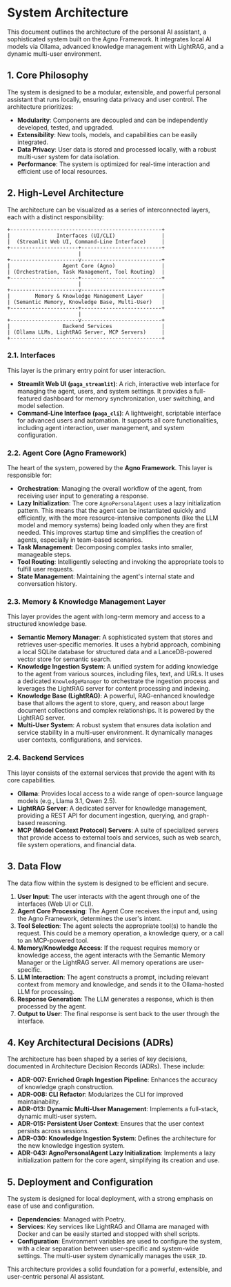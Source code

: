 # System Architecture

This document outlines the architecture of the personal AI assistant, a sophisticated system built on the Agno Framework. It integrates local AI models via Ollama, advanced knowledge management with LightRAG, and a dynamic multi-user environment.

## 1. Core Philosophy

The system is designed to be a modular, extensible, and powerful personal assistant that runs locally, ensuring data privacy and user control. The architecture prioritizes:

- **Modularity**: Components are decoupled and can be independently developed, tested, and upgraded.
- **Extensibility**: New tools, models, and capabilities can be easily integrated.
- **Data Privacy**: User data is stored and processed locally, with a robust multi-user system for data isolation.
- **Performance**: The system is optimized for real-time interaction and efficient use of local resources.

## 2. High-Level Architecture

The architecture can be visualized as a series of interconnected layers, each with a distinct responsibility:

```
+-------------------------------------------------+
|               Interfaces (UI/CLI)               |
|  (Streamlit Web UI, Command-Line Interface)     |
+----------------------+--------------------------+
                       |
+----------------------v--------------------------+
|                 Agent Core (Agno)               |
| (Orchestration, Task Management, Tool Routing)  |
+----------------------+--------------------------+
                       |
+----------------------v--------------------------+
|        Memory & Knowledge Management Layer      |
| (Semantic Memory, Knowledge Base, Multi-User)   |
+----------------------+--------------------------+
                       |
+----------------------v--------------------------+
|                 Backend Services                |
| (Ollama LLMs, LightRAG Server, MCP Servers)     |
+-------------------------------------------------+
```

### 2.1. Interfaces

This layer is the primary entry point for user interaction.

- **Streamlit Web UI (`paga_streamlit`)**: A rich, interactive web interface for managing the agent, users, and system settings. It provides a full-featured dashboard for memory synchronization, user switching, and model selection.
- **Command-Line Interface (`paga_cli`)**: A lightweight, scriptable interface for advanced users and automation. It supports all core functionalities, including agent interaction, user management, and system configuration.

### 2.2. Agent Core (Agno Framework)

The heart of the system, powered by the **Agno Framework**. This layer is responsible for:

- **Orchestration**: Managing the overall workflow of the agent, from receiving user input to generating a response.
- **Lazy Initialization**: The core `AgnoPersonalAgent` uses a lazy initialization pattern. This means that the agent can be instantiated quickly and efficiently, with the more resource-intensive components (like the LLM model and memory systems) being loaded only when they are first needed. This improves startup time and simplifies the creation of agents, especially in team-based scenarios.
- **Task Management**: Decomposing complex tasks into smaller, manageable steps.
- **Tool Routing**: Intelligently selecting and invoking the appropriate tools to fulfill user requests.
- **State Management**: Maintaining the agent's internal state and conversation history.

### 2.3. Memory & Knowledge Management Layer

This layer provides the agent with long-term memory and access to a structured knowledge base.

- **Semantic Memory Manager**: A sophisticated system that stores and retrieves user-specific memories. It uses a hybrid approach, combining a local SQLite database for structured data and a LanceDB-powered vector store for semantic search.
- **Knowledge Ingestion System**: A unified system for adding knowledge to the agent from various sources, including files, text, and URLs. It uses a dedicated `KnowledgeManager` to orchestrate the ingestion process and leverages the LightRAG server for content processing and indexing.
- **Knowledge Base (LightRAG)**: A powerful, RAG-enhanced knowledge base that allows the agent to store, query, and reason about large document collections and complex relationships. It is powered by the LightRAG server.
- **Multi-User System**: A robust system that ensures data isolation and service stability in a multi-user environment. It dynamically manages user contexts, configurations, and services.

### 2.4. Backend Services

This layer consists of the external services that provide the agent with its core capabilities.

- **Ollama**: Provides local access to a wide range of open-source language models (e.g., Llama 3.1, Qwen 2.5).
- **LightRAG Server**: A dedicated server for knowledge management, providing a REST API for document ingestion, querying, and graph-based reasoning.
- **MCP (Model Context Protocol) Servers**: A suite of specialized servers that provide access to external tools and services, such as web search, file system operations, and financial data.

## 3. Data Flow

The data flow within the system is designed to be efficient and secure.

1.  **User Input**: The user interacts with the agent through one of the interfaces (Web UI or CLI).
2.  **Agent Core Processing**: The Agent Core receives the input and, using the Agno Framework, determines the user's intent.
3.  **Tool Selection**: The agent selects the appropriate tool(s) to handle the request. This could be a memory operation, a knowledge query, or a call to an MCP-powered tool.
4.  **Memory/Knowledge Access**: If the request requires memory or knowledge access, the agent interacts with the Semantic Memory Manager or the LightRAG server. All memory operations are user-specific.
5.  **LLM Interaction**: The agent constructs a prompt, including relevant context from memory and knowledge, and sends it to the Ollama-hosted LLM for processing.
6.  **Response Generation**: The LLM generates a response, which is then processed by the agent.
7.  **Output to User**: The final response is sent back to the user through the interface.

## 4. Key Architectural Decisions (ADRs)

The architecture has been shaped by a series of key decisions, documented in Architecture Decision Records (ADRs). These include:

- **ADR-007: Enriched Graph Ingestion Pipeline**: Enhances the accuracy of knowledge graph construction.
- **ADR-008: CLI Refactor**: Modularizes the CLI for improved maintainability.
- **ADR-013: Dynamic Multi-User Management**: Implements a full-stack, dynamic multi-user system.
- **ADR-015: Persistent User Context**: Ensures that the user context persists across sessions.
- **ADR-030: Knowledge Ingestion System**: Defines the architecture for the new knowledge ingestion system.
- **ADR-043: AgnoPersonalAgent Lazy Initialization**: Implements a lazy initialization pattern for the core agent, simplifying its creation and use.

## 5. Deployment and Configuration

The system is designed for local deployment, with a strong emphasis on ease of use and configuration.

- **Dependencies**: Managed with Poetry.
- **Services**: Key services like LightRAG and Ollama are managed with Docker and can be easily started and stopped with shell scripts.
- **Configuration**: Environment variables are used to configure the system, with a clear separation between user-specific and system-wide settings. The multi-user system dynamically manages the `USER_ID`.

This architecture provides a solid foundation for a powerful, extensible, and user-centric personal AI assistant.
